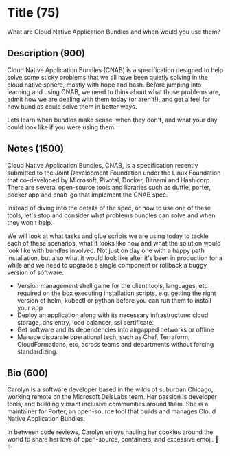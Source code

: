 # Title (75)
What are Cloud Native Application Bundles and when would you use them?

## Description (900)
Cloud Native Application Bundles (CNAB) is a specification designed to help
solve some sticky problems that we all have been quietly solving in the cloud
native sphere, mostly with hope and bash. Before jumping into learning and using
CNAB, we need to think about what those problems are, admit how we are dealing
with them today (or aren't!), and get a feel for how bundles could solve them in
better ways.

Lets learn when bundles make sense, when they don't, and what your day could
look like if you were using them.

## Notes (1500)
Cloud Native Application Bundles, CNAB, is a specification recently submitted to
the Joint Development Foundation under the Linux Foundation that co-developed by
Microsoft, Pivotal, Docker, Bitnami and Hashicorp. There are several open-source
tools and libraries such as duffle, porter, docker app and cnab-go that
implement the CNAB spec.

Instead of diving into the details of the spec, or how to use one of these
tools, let's stop and consider what problems bundles can solve and when they
won't help. 

We will look at what tasks and glue scripts we are using today to tackle each of
these scenarios, what it looks like now and what the solution would look like
with bundles involved. Not just on day one with a happy path installation, but
also what it would look like after it's been in production for a while and we
need to upgrade a single component or rollback a buggy version of software.

* Version management shell game for the client tools, languages, etc required on
  the box executing installation scripts, e.g. getting the right version of
  helm, kubectl or python before you can run them to install your app
* Deploy an application along with its necessary infrastructure: cloud storage,
  dns entry, load balancer, ssl certificate.
* Get software and its dependencies into airgapped networks or offline
* Manage disparate operational tech, such as Chef, Terraform, CloudFormations,
  etc, across teams and departments without forcing standardizing.

## Bio (600)
Carolyn is a software developer based in the wilds of suburban Chicago, working
remote on the Microsoft DeisLabs team. Her passion is developer tools, and
building vibrant inclusive communities around them. She is a maintainer for
Porter, an open-source tool that builds and manages Cloud Native Application
Bundles.

In between code reviews, Carolyn enjoys hauling her cookies around the world to
share her love of open-source, containers, and excessive emoji. 🌈 ✨
